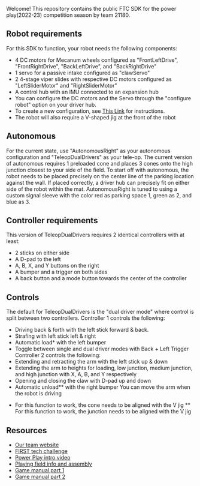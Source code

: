 Welcome!
This repository contains the public FTC SDK for the power play(2022-23) competition season by team 21180.

## Robot requirements

For this SDK to function, your robot needs the following components: 
- 4 DC motors for Mecanum wheels configured as "FrontLeftDrive", "FrontRightDrive", "BackLeftDrive", and "BackRightDrive"
- 1 servo for a passive intake configured as "clawServo"
- 2 4-stage viper slides with respective DC motors configured as "LeftSliderMotor" and "RightSliderMotor"
- A control hub with an IMU connected to an expansion hub
- You can configure the DC motors and the Servo through the "configure robot" option on your driver hub.
- To create a new configuration, see [This Link](https://www.youtube.com/watch?v=ME0G2-B72GE) for instructions.
- The robot will also require a V-shaped jig at the front of the robot 

## Autonomous

For the current state, use "AutonomousRight" as your autonomous configuration and "TeleopDualDrivers" as your tele-op.
The current version of autonomous requires 1 preloaded cone and places 3 cones onto the high junction closest to your side of the field.
To start off with autonomous, the robot needs to be placed precisely on the center line of the parking location against the wall. 
If placed correctly, a driver hub can precisely fit on either side of the robot within the mat.
AutonomousRight is tuned to using a custom signal sleeve with the color red as parking space 1, green as 2, and blue as 3.

## Controller requirements

This version of TeleopDualDrivers requires 2 identical controllers with at least:
- 2 sticks on either side
- A D-pad to the left
- A, B, X, and Y buttons on the right
- A bumper and a trigger on both sides
- A back button and a mode button towards the center of the controller

## Controls

The default for TeleopDualDrivers is the "dual driver mode" where control is split between two controllers.
Controller 1 controls the following:
- Driving back & forth with the left stick forward & back.
- Strafing with left stick left & right
- Automatic load* with the left bumper
- Toggle between single and dual driver modes with Back + Left Trigger
Controller 2 controls the following:
- Extending and retracting the arm with the left stick up & down
- Extending the arm to heights for loading, low junction, medium junction, and high junction with X, A, B, and Y respectively
- Opening and closing the claw with D-pad up and down
- Automatic unload** with the right bumper
You can move the arm when the robot is driving

* For this function to work, the cone needs to be aligned with the V jig
** For this function to work, the junction needs to be aligned with the V jig

## Resources

- [Our team website](https://stevenzh530.wixsite.com/ftcteam-error418)
- [FIRST tech challenge](https://www.firstinspires.org/robotics/ftc)
- [Power Play intro video](https://www.youtube.com/watch?v=HsitvZ0JaDc)
- [Playing field info and assembly](https://firstinspiresst01.blob.core.windows.net/first-energize-ftc/field-setup-and-assembly-guide.pdf)
- [Game manual part 1](https://www.firstinspires.org/sites/default/files/uploads/resource_library/ftc/game-manual-part-1-traditional-events.pdf)
- [Game manual part 2](https://firstinspiresst01.blob.core.windows.net/first-energize-ftc/game-manual-part-2-traditional.pdf)